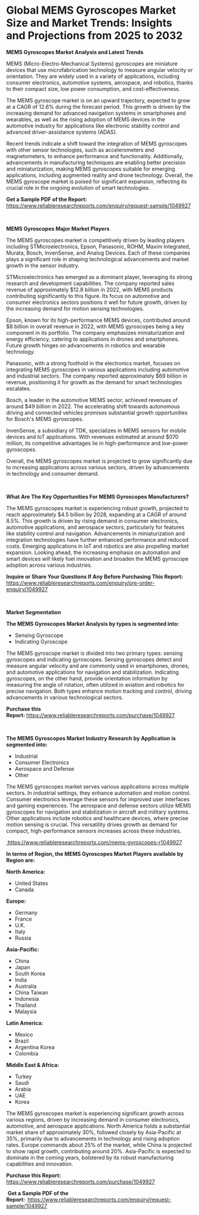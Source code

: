 <p><h1>Global MEMS Gyroscopes Market Size and Market Trends: Insights and Projections from 2025 to 2032</h1></p><p><strong>MEMS Gyroscopes Market Analysis and Latest Trends</strong></p>
<p><p>MEMS (Micro-Electro-Mechanical Systems) gyroscopes are miniature devices that use microfabrication technology to measure angular velocity or orientation. They are widely used in a variety of applications, including consumer electronics, automotive systems, aerospace, and robotics, thanks to their compact size, low power consumption, and cost-effectiveness.</p><p>The MEMS gyroscope market is on an upward trajectory, expected to grow at a CAGR of 12.6% during the forecast period. This growth is driven by the increasing demand for advanced navigation systems in smartphones and wearables, as well as the rising adoption of MEMS devices in the automotive industry for applications like electronic stability control and advanced driver-assistance systems (ADAS).</p><p>Recent trends indicate a shift toward the integration of MEMS gyroscopes with other sensor technologies, such as accelerometers and magnetometers, to enhance performance and functionality. Additionally, advancements in manufacturing techniques are enabling better precision and miniaturization, making MEMS gyroscopes suitable for emerging applications, including augmented reality and drone technology. Overall, the MEMS gyroscope market is poised for significant expansion, reflecting its crucial role in the ongoing evolution of smart technologies.</p></p>
<p><strong>Get a Sample PDF of the Report:&nbsp;</strong> <a href="https://www.reliableresearchreports.com/enquiry/request-sample/1049927?utm_campaign=2321&utm_medium=2&utm_source=Github&utm_content=ia&utm_term=16042025&utm_id=mems-gyroscopes">https://www.reliableresearchreports.com/enquiry/request-sample/1049927</a></p>
<p>&nbsp;</p>
<p><strong>MEMS Gyroscopes Major Market Players</strong></p>
<p><p>The MEMS gyroscopes market is competitively driven by leading players including STMicroelectronics, Epson, Panasonic, ROHM, Maxim Integrated, Murata, Bosch, InvenSense, and Analog Devices. Each of these companies plays a significant role in shaping technological advancements and market growth in the sensor industry.</p><p>STMicroelectronics has emerged as a dominant player, leveraging its strong research and development capabilities. The company reported sales revenue of approximately $12.8 billion in 2022, with MEMS products contributing significantly to this figure. Its focus on automotive and consumer electronics sectors positions it well for future growth, driven by the increasing demand for motion sensing technologies.</p><p>Epson, known for its high-performance MEMS devices, contributed around $8 billion in overall revenue in 2022, with MEMS gyroscopes being a key component in its portfolio. The company emphasizes miniaturization and energy efficiency, catering to applications in drones and smartphones. Future growth hinges on advancements in robotics and wearable technology.</p><p>Panasonic, with a strong foothold in the electronics market, focuses on integrating MEMS gyroscopes in various applications including automotive and industrial sectors. The company reported approximately $69 billion in revenue, positioning it for growth as the demand for smart technologies escalates.</p><p>Bosch, a leader in the automotive MEMS sector, achieved revenues of around $49 billion in 2022. The accelerating shift towards autonomous driving and connected vehicles promises substantial growth opportunities for Bosch's MEMS gyroscopes.</p><p>InvenSense, a subsidiary of TDK, specializes in MEMS sensors for mobile devices and IoT applications. With revenues estimated at around $070 million, its competitive advantages lie in high-performance and low-power gyroscopes.</p><p>Overall, the MEMS gyroscopes market is projected to grow significantly due to increasing applications across various sectors, driven by advancements in technology and consumer demand.</p></p>
<p>&nbsp;</p>
<p><strong>What Are The Key Opportunities For MEMS Gyroscopes Manufacturers?</strong></p>
<p><p>The MEMS gyroscopes market is experiencing robust growth, projected to reach approximately $4.5 billion by 2028, expanding at a CAGR of around 8.5%. This growth is driven by rising demand in consumer electronics, automotive applications, and aerospace sectors, particularly for features like stability control and navigation. Advancements in miniaturization and integration technologies have further enhanced performance and reduced costs. Emerging applications in IoT and robotics are also propelling market expansion. Looking ahead, the increasing emphasis on automation and smart devices will likely fuel innovation and broaden the MEMS gyroscope adoption across various industries.</p></p>
<p><strong>Inquire or Share Your Questions If Any Before Purchasing This Report:</strong> <a href="https://www.reliableresearchreports.com/enquiry/pre-order-enquiry/1049927?utm_campaign=2321&utm_medium=2&utm_source=Github&utm_content=ia&utm_term=16042025&utm_id=mems-gyroscopes">https://www.reliableresearchreports.com/enquiry/pre-order-enquiry/1049927</a></p>
<p>&nbsp;</p>
<p><strong>Market Segmentation</strong></p>
<p><strong>The MEMS Gyroscopes Market Analysis by types is segmented into:</strong></p>
<p><ul><li>Sensing Gyroscope</li><li>Indicating Gyroscope</li></ul></p>
<p><p>The MEMS gyroscope market is divided into two primary types: sensing gyroscopes and indicating gyroscopes. Sensing gyroscopes detect and measure angular velocity and are commonly used in smartphones, drones, and automotive applications for navigation and stabilization. Indicating gyroscopes, on the other hand, provide orientation information by measuring the angle of rotation, often utilized in aviation and robotics for precise navigation. Both types enhance motion tracking and control, driving advancements in various technological sectors.</p></p>
<p><strong>Purchase this Report:&nbsp;</strong><a href="https://www.reliableresearchreports.com/purchase/1049927?utm_campaign=2321&utm_medium=2&utm_source=Github&utm_content=ia&utm_term=16042025&utm_id=mems-gyroscopes">https://www.reliableresearchreports.com/purchase/1049927</a></p>
<p>&nbsp;</p>
<p><strong>The MEMS Gyroscopes Market Industry Research by Application is segmented into:</strong></p>
<p><ul><li>Industrial</li><li>Consumer Electronics</li><li>Aerospace and Defense</li><li>Other</li></ul></p>
<p><p>The MEMS gyroscopes market serves various applications across multiple sectors. In industrial settings, they enhance automation and motion control. Consumer electronics leverage these sensors for improved user interfaces and gaming experiences. The aerospace and defense sectors utilize MEMS gyroscopes for navigation and stabilization in aircraft and military systems. Other applications include robotics and healthcare devices, where precise motion sensing is crucial. This versatility drives growth as demand for compact, high-performance sensors increases across these industries.</p></p>
<p><a href="https://www.reliableresearchreports.com/mems-gyroscopes-r1049927?utm_campaign=2321&utm_medium=2&utm_source=Github&utm_content=ia&utm_term=16042025&utm_id=mems-gyroscopes">&nbsp;https://www.reliableresearchreports.com/mems-gyroscopes-r1049927</a></p>
<p><strong>In terms of Region, the MEMS Gyroscopes Market Players available by Region are:</strong></p>
<p>
    <p> <strong> North America: </strong>
        <ul>
            <li>United States</li>
            <li>Canada</li>
        </ul>
        </p> 
    <p> <strong> Europe: </strong>
        <ul>
            <li>Germany</li>
            <li>France</li>
            <li>U.K.</li>
            <li>Italy</li>
            <li>Russia</li>
        </ul>
        </p> 
    <p> <strong> Asia-Pacific: </strong>
        <ul>
            <li>China</li>
            <li>Japan</li>
            <li>South Korea</li>
            <li>India</li>
            <li>Australia</li>
            <li>China Taiwan</li>
            <li>Indonesia</li>
            <li>Thailand</li>
            <li>Malaysia</li>
        </ul>
        </p> 
    <p> <strong> Latin America: </strong>
        <ul>
            <li>Mexico</li>
            <li>Brazil</li>
            <li>Argentina Korea</li>
            <li>Colombia</li>
        </ul>
        </p> 
    <p> <strong> Middle East & Africa: </strong>
        <ul>
            <li>Turkey</li>
            <li>Saudi</li>
            <li>Arabia</li>
            <li>UAE</li>
            <li>Korea</li>
        </ul>
    </p>
    </p>
<p><p>The MEMS gyroscopes market is experiencing significant growth across various regions, driven by increasing demand in consumer electronics, automotive, and aerospace applications. North America holds a substantial market share of approximately 30%, followed closely by Asia-Pacific at 35%, primarily due to advancements in technology and rising adoption rates. Europe commands about 25% of the market, while China is projected to show rapid growth, contributing around 20%. Asia-Pacific is expected to dominate in the coming years, bolstered by its robust manufacturing capabilities and innovation.</p></p>
<p><strong>Purchase this Report: </strong><a href="https://www.reliableresearchreports.com/purchase/1049927?utm_campaign=2321&utm_medium=2&utm_source=Github&utm_content=ia&utm_term=16042025&utm_id=mems-gyroscopes">https://www.reliableresearchreports.com/purchase/1049927</a></p>
<p>&nbsp;<strong>Get a Sample PDF of the Report:&nbsp;&nbsp;</strong><a href="https://www.reliableresearchreports.com/enquiry/request-sample/1049927?utm_campaign=2321&utm_medium=2&utm_source=Github&utm_content=ia&utm_term=16042025&utm_id=mems-gyroscopes">https://www.reliableresearchreports.com/enquiry/request-sample/1049927</a></p>
<p><strong></strong></p>
<p><p></p><p></p><p></p></p>